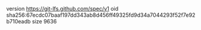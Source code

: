 version https://git-lfs.github.com/spec/v1
oid sha256:67ecdc07baaf197dd343ab8d456ff49325fd9d34a7044293f52f7e92b710eadb
size 9636
